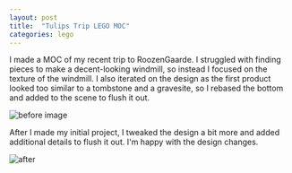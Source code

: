 ```yaml
---
layout: post
title:  "Tulips Trip LEGO MOC"
categories: lego 
---
```



I made a MOC of my recent trip to RoozenGaarde. I struggled with finding pieces to make a decent-looking windmill, so instead I focused on the texture of the windmill. I also iterated on the design as the first product looked too similar to a tombstone and a gravesite, so I rebased the bottom and added to the scene to flush it out. 

![before image](/tanyaselvog.github.io/assets/tulipsMOC.jpeg)

After I made my initial project, I tweaked the design a bit more and added additional details to flush it out. I'm happy with the design changes.

![after](/tanyaselvog.github.io/assets/tmoc.jpeg)